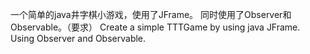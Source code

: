 一个简单的java井字棋小游戏，使用了JFrame。
同时使用了Observer和Observable。（要求）
Create a simple TTTGame by using java JFrame.
Using Observer and Observable.
